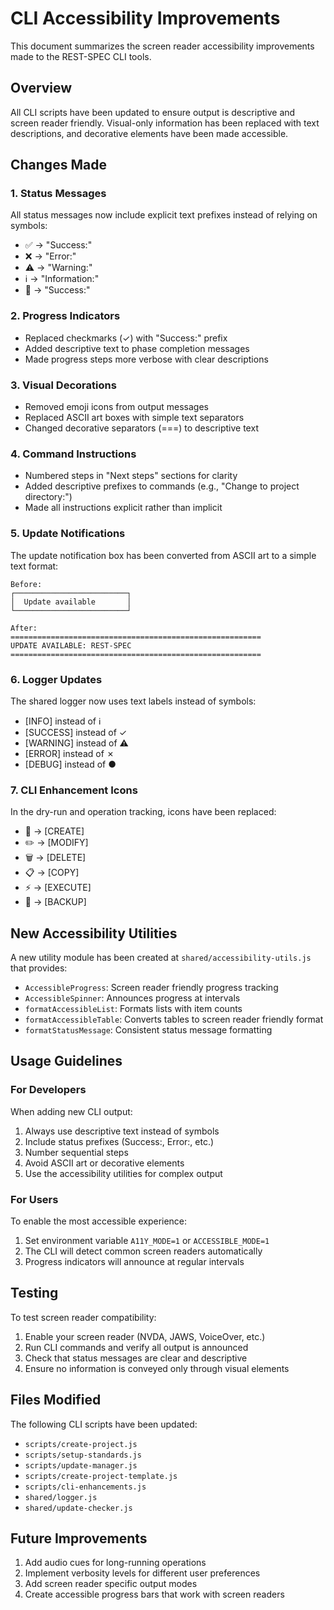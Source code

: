 # CLI Accessibility Improvements

This document summarizes the screen reader accessibility improvements made to the REST-SPEC CLI tools.

## Overview

All CLI scripts have been updated to ensure output is descriptive and screen reader friendly. Visual-only information has been replaced with text descriptions, and decorative elements have been made accessible.

## Changes Made

### 1. Status Messages

All status messages now include explicit text prefixes instead of relying on symbols:

- ✅ → "Success:"
- ❌ → "Error:"
- ⚠️ → "Warning:"
- ℹ️ → "Information:"
- 🎉 → "Success:"

### 2. Progress Indicators

- Replaced checkmarks (✓) with "Success:" prefix
- Added descriptive text to phase completion messages
- Made progress steps more verbose with clear descriptions

### 3. Visual Decorations

- Removed emoji icons from output messages
- Replaced ASCII art boxes with simple text separators
- Changed decorative separators (===) to descriptive text

### 4. Command Instructions

- Numbered steps in "Next steps" sections for clarity
- Added descriptive prefixes to commands (e.g., "Change to project directory:")
- Made all instructions explicit rather than implicit

### 5. Update Notifications

The update notification box has been converted from ASCII art to a simple text format:

```
Before:
┌─────────────────────────┐
│  Update available       │
└─────────────────────────┘

After:
========================================================
UPDATE AVAILABLE: REST-SPEC
========================================================
```

### 6. Logger Updates

The shared logger now uses text labels instead of symbols:

- [INFO] instead of ℹ
- [SUCCESS] instead of ✓
- [WARNING] instead of ⚠
- [ERROR] instead of ✗
- [DEBUG] instead of ●

### 7. CLI Enhancement Icons

In the dry-run and operation tracking, icons have been replaced:

- 📁 → [CREATE]
- ✏️ → [MODIFY]
- 🗑️ → [DELETE]
- 📋 → [COPY]
- ⚡ → [EXECUTE]
- 💾 → [BACKUP]

## New Accessibility Utilities

A new utility module has been created at `shared/accessibility-utils.js` that provides:

- `AccessibleProgress`: Screen reader friendly progress tracking
- `AccessibleSpinner`: Announces progress at intervals
- `formatAccessibleList`: Formats lists with item counts
- `formatAccessibleTable`: Converts tables to screen reader friendly format
- `formatStatusMessage`: Consistent status message formatting

## Usage Guidelines

### For Developers

When adding new CLI output:

1. Always use descriptive text instead of symbols
2. Include status prefixes (Success:, Error:, etc.)
3. Number sequential steps
4. Avoid ASCII art or decorative elements
5. Use the accessibility utilities for complex output

### For Users

To enable the most accessible experience:

1. Set environment variable `A11Y_MODE=1` or `ACCESSIBLE_MODE=1`
2. The CLI will detect common screen readers automatically
3. Progress indicators will announce at regular intervals

## Testing

To test screen reader compatibility:

1. Enable your screen reader (NVDA, JAWS, VoiceOver, etc.)
2. Run CLI commands and verify all output is announced
3. Check that status messages are clear and descriptive
4. Ensure no information is conveyed only through visual elements

## Files Modified

The following CLI scripts have been updated:

- `scripts/create-project.js`
- `scripts/setup-standards.js`
- `scripts/update-manager.js`
- `scripts/create-project-template.js`
- `scripts/cli-enhancements.js`
- `shared/logger.js`
- `shared/update-checker.js`

## Future Improvements

1. Add audio cues for long-running operations
2. Implement verbosity levels for different user preferences
3. Add screen reader specific output modes
4. Create accessible progress bars that work with screen readers
